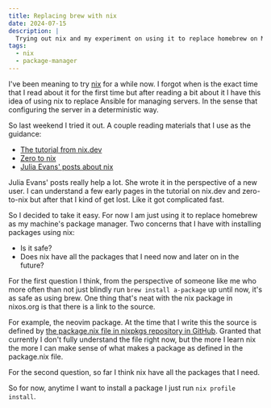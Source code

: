 ```yaml
---
title: Replacing brew with nix
date: 2024-07-15
description: |
  Trying out nix and my experiment on using it to replace homebrew on MacOS
tags:
  - nix
  - package-manager
---
```


I've been meaning to try [nix][1] for a while now. I forgot when is the exact
time that I read about it for the first time but after reading a bit about it I
have this idea of using nix to replace Ansible for managing servers. In the
sense that configuring the server in a deterministic way.

So last weekend I tried it out. A couple reading materials that I use as the
guidance:

- [The tutorial from nix.dev](https://nix.dev/tutorials/first-steps/)
- [Zero to nix](https://zero-to-nix.com/)
- [Julia Evans' posts about nix](https://jvns.ca/categories/nix/)

Julia Evans' posts really help a lot. She wrote it in the perspective of a new
user. I can understand a few early pages in the tutorial on nix.dev and zero-to-nix
but after that I kind of get lost. Like it got complicated fast.

So I decided to take it easy. For now I am just using it to replace homebrew
as my machine's package manager. Two concerns that I have with installing packages
using nix:

- Is it safe?
- Does nix have all the packages that I need now and later on in the future?

For the first question I think, from the perspective of someone like me who
more often than not just blindly run `brew install a-package` up until now, it's
as safe as using brew. One thing that's neat with the nix package in nixos.org
is that there is a link to the source.

For example, the neovim package. At the time that I write this the source is
defined by [the package.nix file in nixpkgs repository in GitHub][2]. Granted that
currently I don't fully understand the file right now, but the more I learn nix
the more I can make sense of what makes a package as defined in the package.nix
file.

For the second question, so far I think nix have all the packages that I need.

So for now, anytime I want to install a package I just run `nix profile install`.


[1]: https://nixos.org/
[2]: https://github.com/NixOS/nixpkgs/blob/nixos-24.05/pkgs/by-name/ne/neovim-unwrapped/package.nix#L189

